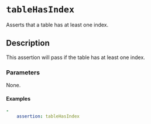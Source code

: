 # `tableHasIndex`

Asserts that a table has at least one index.

## Description

This assertion will pass if the table has at least one index.

### Parameters

None.

#### Examples

```yaml
-
    assertion: tableHasIndex
```
